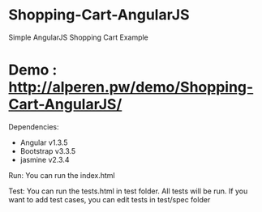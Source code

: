 # Shopping-Cart-AngularJS

Simple AngularJS Shopping Cart Example

Demo : http://alperen.pw/demo/Shopping-Cart-AngularJS/
====================


Dependencies:
* Angular v1.3.5
* Bootstrap v3.3.5
* jasmine v2.3.4


Run: You can run the index.html

Test: You can run the tests.html in test folder. All tests will be run. If you want to add test cases, you can edit tests in test/spec folder


